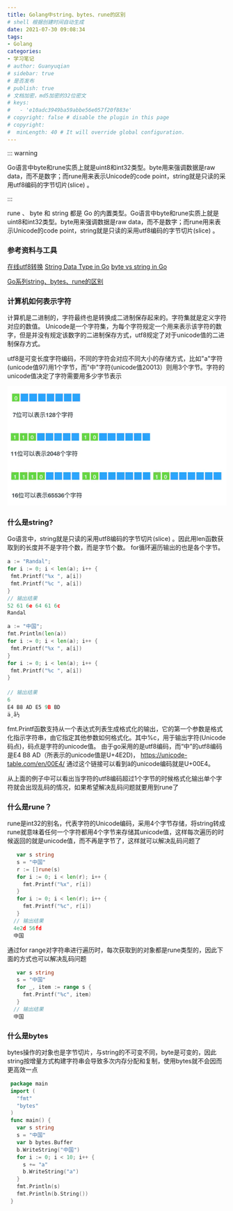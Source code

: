 ```yaml
---
title: Golang中string、bytes、rune的区别
# shell 根据创建时间自动生成
date: 2021-07-30 09:08:34
tags:
- Golang
categories:
- 学习笔记
# author: Guanyuqian
# sidebar: true
# 是否发布
# publish: true
# 文档加密，md5加密的32位密文
# keys:
# 	- 'e10adc3949ba59abbe56e057f20f883e'
# copyright: false # disable the plugin in this page 
# copyright:
#  minLength: 40 # It will override global configuration. 
---
```


::: warning

Go语言中byte和rune实质上就是uint8和int32类型。byte用来强调数据是raw data，而不是数字；而rune用来表示Unicode的code point，string就是只读的采用utf8编码的字节切片(slice) 。

:::

<!-- more -->

rune 、 byte 和 string 都是 Go 的内置类型。Go语言中byte和rune实质上就是uint8和int32类型。byte用来强调数据是raw data，而不是数字；而rune用来表示Unicode的code point，string就是只读的采用utf8编码的字节切片(slice) 。

### 参考资料与工具

[在线utf8转换](https://link.juejin.cn/?target=https%3A%2F%2Fmothereff.in%2Futf-8) [String Data Type in Go](https://link.juejin.cn/?target=https%3A%2F%2Fmedium.com%2Frungo%2Fstring-data-type-in-go-8af2b639478) [byte vs string in Go](https://link.juejin.cn/?target=https%3A%2F%2Fsyslog.ravelin.com%2Fbyte-vs-string-in-go-d645b67ca7ff)

[Go系列string、bytes、rune的区别 ](https://juejin.cn/post/6844903743524175879)

### 计算机如何表示字符

计算机是二进制的，字符最终也是转换成二进制保存起来的。字符集就是定义字符对应的数值。 Unicode是一个字符集，为每个字符规定一个用来表示该字符的数字，但是并没有规定该数字的二进制保存方式，utf8规定了对于unicode值的二进制保存方式。

utf8是可变长度字符编码，不同的字符会对应不同大小的存储方式，比如"a"字符(unicode值97)用1个字节，而"中"字符(unicode值20013）则用3个字节。字符的unicode值决定了字符需要用多少字节表示



![img](img.png)



### 什么是string?

Go语言中，string就是只读的采用utf8编码的字节切片(slice) 。因此用len函数获取到的长度并不是字符个数，而是字节个数。 for循环遍历输出的也是各个字节。

```go
a := "Randal";
for i := 0; i < len(a); i++ {
 fmt.Printf("%x ", a[i])
 fmt.Printf("%c ", a[i])
}
// 输出结果
52 61 6e 64 61 6c
Randal
```

```go
a := "中国";
fmt.Println(len(a))
for i := 0; i < len(a); i++ {
 fmt.Printf("%x ", a[i])
}
for i := 0; i < len(a); i++ {
 fmt.Printf("%c ", a[i])
}

// 输出结果
6
E4 B8 AD E5 9B BD
ä¸­å½
```



fmt.Printf函数支持从一个表达式列表生成格式化的输出，它的第一个参数是格式化指示字符串，由它指定其他参数如何格式化。其中%c，用于输出字符(Unicode码点)，码点是字符的unicode值。 由于go采用的是utf8编码，而“中”的utf8编码是E4 B8 AD（所表示的unicode值是U+4E2D)， https://unicode-table.com/en/00E4/ 通过这个链接可以看到ä的unicode编码就是U+00E4。

从上面的例子中可以看出当字符的utf8编码超过1个字节的时候格式化输出单个字符就会出现乱码的情况，如果希望解决乱码问题就要用到rune了

### 什么是rune？

rune是int32的别名，代表字符的Unicode编码，采用4个字节存储，将string转成rune就意味着任何一个字符都用4个字节来存储其unicode值，这样每次遍历的时候返回的就是unicode值，而不再是字节了，这样就可以解决乱码问题了

```go
   var s string
   s = "中国"
   r := []rune(s)
   for i := 0; i < len(r); i++ {
     fmt.Printf("%x", r[i])
   }
   for i := 0; i < len(r); i++ {
     fmt.Printf("%c", r[i])
   }
  // 输出结果
  4e2d 56fd
  中国
```

通过for range对字符串进行遍历时，每次获取到的对象都是rune类型的，因此下面的方式也可以解决乱码问题

```go
   var s string
   s = "中国"
   for _, item := range s {
     fmt.Printf("%c", item)
   }
  // 输出结果
  中国
```

### 什么是bytes

bytes操作的对象也是字节切片，与string的不可变不同，byte是可变的，因此string按增量方式构建字符串会导致多次内存分配和复制，使用bytes就不会因而更高效一点

```go
 package main
 import (
   "fmt"
   "bytes"
 )
 func main() {
   var s string
   s = "中国"
   var b bytes.Buffer
   b.WriteString("中国")
   for i := 0; i < 10; i++ {
     s += "a"
     b.WriteString("a")
   }
   fmt.Println(s)
   fmt.Println(b.String())
 }
```


